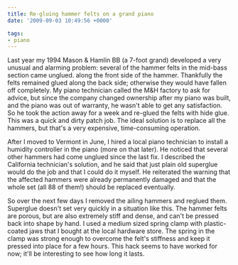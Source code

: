 ```yaml
---
title: Re-gluing hammer felts on a grand piano
date: '2009-09-03 10:49:56 +0000'

tags:
- piano
---
```

Last year my 1994 Mason & Hamlin BB (a 7-foot grand) developed a very unusual and alarming problem: several of the hammer felts in the mid-bass section came unglued. along the front side of the hammer.  Thankfully the felts remained glued along the back side; otherwise they would have fallen off completely. My piano technician called the M&H factory to ask for advice, but since the company changed ownership after my piano was built, and the piano was out of warranty, he wasn't able to get any satisfaction.  So he took the action away for a week and re-glued the felts with hide glue.  This was a quick and dirty patch job.  The ideal solution is to replace all the hammers, but that's a very expensive, time-consuming operation.

After I moved to Vermont in June, I hired a local piano technician to install a humidity controller in the piano (more on that later).  He noticed that several other hammers had come unglued since the last fix.  I described the California technician's solution, and he said that just plain old superglue would do the job and that I could do it myself.  He reiterated the warning that the affected hammers were already permanently damaged and that the whole set (all 88 of them!) should be replaced eventually.

So over the next few days I removed the ailing hammers and reglued them.  Superglue doesn't set very quickly in a situation like this.  The hammer felts are porous, but are also extremely stiff and dense, and can't be pressed back into shape by hand.  I used a medium sized spring clamp with plastic-coated jaws that I bought at the local hardware store.  The spring in the clamp was strong enough to overcome the felt's stiffness and keep it pressed into place for a few hours.  This hack seems to have worked for now; it'll be interesting to see how long it lasts.
